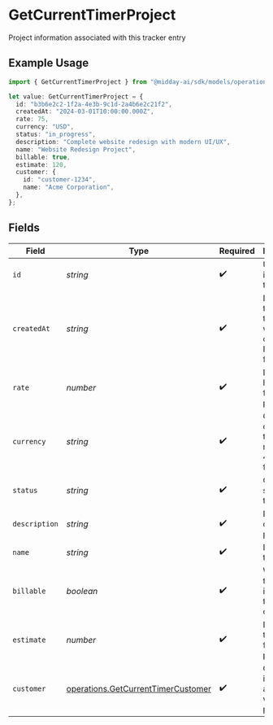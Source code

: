 # GetCurrentTimerProject

Project information associated with this tracker entry

## Example Usage

```typescript
import { GetCurrentTimerProject } from "@midday-ai/sdk/models/operations";

let value: GetCurrentTimerProject = {
  id: "b3b6e2c2-1f2a-4e3b-9c1d-2a4b6e2c21f2",
  createdAt: "2024-03-01T10:00:00.000Z",
  rate: 75,
  currency: "USD",
  status: "in_progress",
  description: "Complete website redesign with modern UI/UX",
  name: "Website Redesign Project",
  billable: true,
  estimate: 120,
  customer: {
    id: "customer-1234",
    name: "Acme Corporation",
  },
};
```

## Fields

| Field                                                                                    | Type                                                                                     | Required                                                                                 | Description                                                                              | Example                                                                                  |
| ---------------------------------------------------------------------------------------- | ---------------------------------------------------------------------------------------- | ---------------------------------------------------------------------------------------- | ---------------------------------------------------------------------------------------- | ---------------------------------------------------------------------------------------- |
| `id`                                                                                     | *string*                                                                                 | :heavy_check_mark:                                                                       | Unique identifier of the project                                                         | b3b6e2c2-1f2a-4e3b-9c1d-2a4b6e2c21f2                                                     |
| `createdAt`                                                                              | *string*                                                                                 | :heavy_check_mark:                                                                       | Date and time when the project was created in ISO 8601 format                            | 2024-03-01T10:00:00.000Z                                                                 |
| `rate`                                                                                   | *number*                                                                                 | :heavy_check_mark:                                                                       | Default hourly rate for the project                                                      | 75                                                                                       |
| `currency`                                                                               | *string*                                                                                 | :heavy_check_mark:                                                                       | Currency code for the project rate in ISO 4217 format                                    | USD                                                                                      |
| `status`                                                                                 | *string*                                                                                 | :heavy_check_mark:                                                                       | Current status of the project                                                            | in_progress                                                                              |
| `description`                                                                            | *string*                                                                                 | :heavy_check_mark:                                                                       | Description of the project                                                               | Complete website redesign with modern UI/UX                                              |
| `name`                                                                                   | *string*                                                                                 | :heavy_check_mark:                                                                       | Name of the project                                                                      | Website Redesign Project                                                                 |
| `billable`                                                                               | *boolean*                                                                                | :heavy_check_mark:                                                                       | Whether the project is billable to the customer                                          | true                                                                                     |
| `estimate`                                                                               | *number*                                                                                 | :heavy_check_mark:                                                                       | Estimated total hours for the project                                                    | 120                                                                                      |
| `customer`                                                                               | [operations.GetCurrentTimerCustomer](../../models/operations/getcurrenttimercustomer.md) | :heavy_check_mark:                                                                       | Customer information associated with the project                                         |                                                                                          |